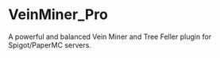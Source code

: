 # VeinMiner_Pro
A powerful and balanced Vein Miner and Tree Feller plugin for Spigot/PaperMC servers.
